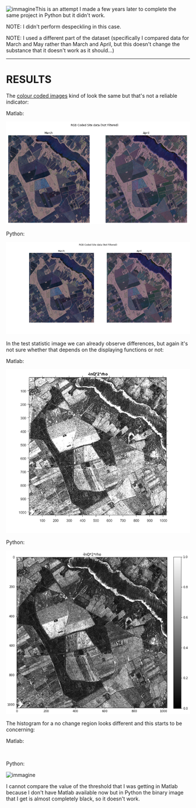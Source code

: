 ![immagine](https://github.com/Roberto888888/Remote-Sensing-Project-Polarimetric-SAR/assets/90435131/d4280cc3-dc07-4712-9619-84e0fdcdd57a)This is an attempt I made a few years later to complete the same project in Python but it didn't work.

NOTE: I didn't perform despeckling in this case.

NOTE: I used a different part of the dataset (specifically I compared data for March and May rather than March and April, but this doesn't change the substance that it doesn't work as it should...)

---
# RESULTS

The <ins>colour coded images</ins> kind of look the same but that's not a reliable indicator:

Matlab:

![](https://github.com/Roberto888888/Remote-Sensing-Project-Polarimetric-SAR/blob/main/Python-Attempt/RGB%20Coded%20Site%20data%20(Not%20Filtered).png)

Python:

![](https://github.com/Roberto888888/Remote-Sensing-Project-Polarimetric-SAR/blob/main/Python-Attempt/RGB%20Coded%20Site%20data%20(Not%20Filtered)%20-%20Python.png)

In the test statistic image we can already observe differences, but again it's not sure whether that depends on the displaying functions or not:

Matlab:

![](https://github.com/Roberto888888/Remote-Sensing-Project-Polarimetric-SAR/blob/main/Python-Attempt/lnQ.bmp)

Python:

![](https://github.com/Roberto888888/Remote-Sensing-Project-Polarimetric-SAR/blob/main/Python-Attempt/-2plnQ.png)

The histogram for a no change region looks different and this starts to be concerning:

Matlab:

![]()

Python:

![immagine](https://github.com/Roberto888888/Remote-Sensing-Project-Polarimetric-SAR/assets/90435131/faed920e-996a-4500-9db3-1886d93e2349)

I cannot compare the value of the threshold that I was getting in Matlab because I don't have Matlab available now but in Python the binary image that I get is almost completely black, so it doesn't work.
